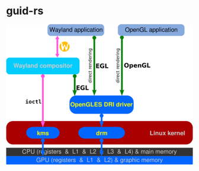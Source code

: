 # guid-rs

![alt text](https://github.com/xionwin/guid-rs/blob/master/resource/Linux_graphics_drivers_DRI_Wayland.svg.png?raw=true)